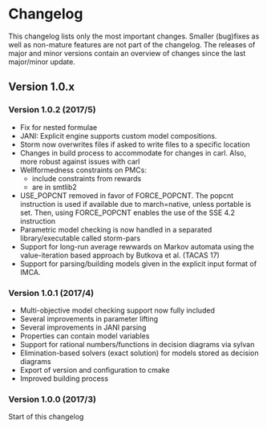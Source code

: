Changelog
==============

This changelog lists only the most important changes. Smaller (bug)fixes as well as non-mature features are not part of the changelog.
The releases of major and minor versions contain an overview of changes since the last major/minor update.


Version 1.0.x
-------------------

### Version 1.0.2 (2017/5)

- Fix for nested formulae
- JANI: Explicit engine supports custom model compositions.
- Storm now overwrites files if asked to write files to a specific location
- Changes in build process to accommodate for changes in carl. Also, more robust against issues with carl
- Wellformedness constraints on PMCs:
    * include constraints from rewards
    * are in smtlib2
- USE_POPCNT removed in favor of FORCE_POPCNT. The popcnt instruction is used if available due to march=native, unless portable is set.
    Then, using FORCE_POPCNT enables the use of the SSE 4.2 instruction
- Parametric model checking is now handled in a separated library/executable called storm-pars
- Support for long-run average rewwards on Markov automata using the value-iteration based approach by Butkova et al. (TACAS 17)
- Support for parsing/building models given in the explicit input format of IMCA.

### Version 1.0.1 (2017/4)

- Multi-objective model checking support now fully included
- Several improvements in parameter lifting
- Several improvements in JANI parsing
- Properties can contain model variables
- Support for rational numbers/functions in decision diagrams via sylvan
- Elimination-based solvers (exact solution) for models stored as decision diagrams
- Export of version and configuration to cmake
- Improved building process

### Version 1.0.0 (2017/3)
Start of this changelog
